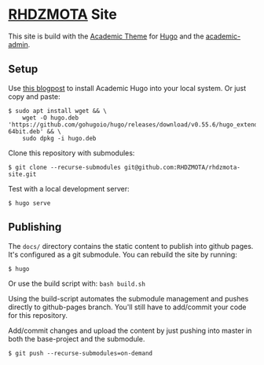 # [RHDZMOTA](https://rhdzmota.com) Site

This site is build with the [Academic Theme] for [Hugo] and the [academic-admin]. 

[Academic Theme]: https://themes.gohugo.io/academic/
[Hugo]: https://gohugo.io/
[academic-admin]:https://github.com/sourcethemes/academic-admin

## Setup

Use [this blogpost](https://rhdzmota.com/post/creating-your-own-site-with-academic-hugo/) to install Academic Hugo into your local system. Or just copy and paste: 

```commandline
$ sudo apt install wget && \
    wget -O hugo.deb 'https://github.com/gohugoio/hugo/releases/download/v0.55.6/hugo_extended_0.55.6_Linux-64bit.deb' && \
    sudo dpkg -i hugo.deb
```

Clone this repository with submodules: 

```commandline
$ git clone --recurse-submodules git@github.com:RHDZMOTA/rhdzmota-site.git
```

Test with a local development server:

```commandline
$ hugo serve
```

## Publishing

The `docs/` directory contains the static content to publish into github pages. It's configured as a git submodule. You can rebuild the site by running: 

```commandline
$ hugo
```

Or use the build script with: `bash build.sh`

Using the build-script automates the submodule management and pushes directly to github-pages branch. You'll still have to add/commit your code for this repository.

Add/commit changes and upload the content by just pushing into master in both the base-project and the submodule. 

```commandline
$ git push --recurse-submodules=on-demand
```

